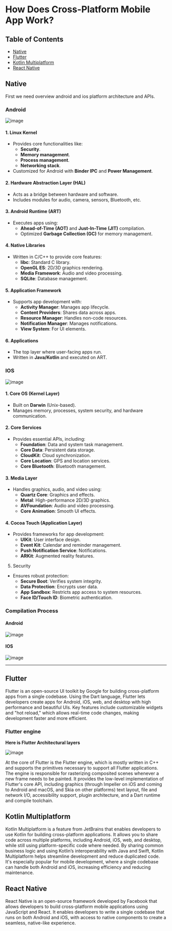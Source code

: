 # How Does Cross-Platform Mobile App Work?


## Table of Contents

- [Native](#Native)
- [Flutter](#Flutter)
- [Kotlin Multiplatform](#Kotlin-Multiplatform)
- [React Native](#React-Native)

## Native
First we need overview android and ios platform architecture and APIs. 

### Android

![image](https://github.com/user-attachments/assets/fedd1aad-b6a7-4b96-b40d-3d4fcf837910)

  #### 1. Linux Kernel
  - Provides core functionalities like:
    - **Security**.
    - **Memory management**.
    - **Process management**.
    - **Networking stack**.
  - Customized for Android with **Binder IPC** and **Power Management**.
  
  #### 2. Hardware Abstraction Layer (HAL)
  - Acts as a bridge between hardware and software.
  - Includes modules for audio, camera, sensors, Bluetooth, etc.
  
  #### 3. Android Runtime (ART)
  - Executes apps using:
    - **Ahead-of-Time (AOT)** and **Just-In-Time (JIT)** compilation.
    - Optimized **Garbage Collection (GC)** for memory management.
  
  #### 4. Native Libraries
  - Written in C/C++ to provide core features:
    - **libc**: Standard C library.
    - **OpenGL ES**: 2D/3D graphics rendering.
    - **Media Framework**: Audio and video processing.
    - **SQLite**: Database management.
  
  #### 5. Application Framework
  - Supports app development with:
    - **Activity Manager**: Manages app lifecycle.
    - **Content Providers**: Shares data across apps.
    - **Resource Manager**: Handles non-code resources.
    - **Notification Manager**: Manages notifications.
    - **View System**: For UI elements.
  
  #### 6. Applications
  - The top layer where user-facing apps run.
  - Written in **Java/Kotlin** and executed on ART.


### IOS

![image](https://github.com/user-attachments/assets/dda75dc3-0445-4050-9cd0-2f2e814a4b27)

  #### 1. Core OS (Kernel Layer)
  - Built on **Darwin** (Unix-based).
  - Manages memory, processes, system security, and hardware communication.
  
  #### 2. Core Services
  - Provides essential APIs, including:
    - **Foundation**: Data and system task management.
    - **Core Data**: Persistent data storage.
    - **CloudKit**: Cloud synchronization.
    - **Core Location**: GPS and location services.
    - **Core Bluetooth**: Bluetooth management.
  
  #### 3. Media Layer
  - Handles graphics, audio, and video using:
    - **Quartz Core**: Graphics and effects.
    - **Metal**: High-performance 2D/3D graphics.
    - **AVFoundation**: Audio and video processing.
    - **Core Animation**: Smooth UI effects.
  
  #### 4. Cocoa Touch (Application Layer)
  - Provides frameworks for app development:
    - **UIKit**: User interface design.
    - **Event Kit**: Calendar and reminder management.
    - **Push Notification Service**: Notifications.
    - **ARKit**: Augmented reality features.
  
  5. Security
  - Ensures robust protection:
    - **Secure Boot**: Verifies system integrity.
    - **Data Protection**: Encrypts user data.
    - **App Sandbox**: Restricts app access to system resources.
    - **Face ID/Touch ID**: Biometric authentication.

### Compilation Process
#### Android

![image](https://github.com/user-attachments/assets/e4da5291-74c9-4e4e-b09c-300e0dea344f)

#### IOS

![image](https://github.com/user-attachments/assets/0d4490fd-ca4d-44aa-9266-a87bfd1f62f0)

---


## Flutter

Flutter is an open-source UI toolkit by Google for building cross-platform apps from a single codebase. Using the Dart language, Flutter lets developers create apps for Android, iOS, web, and desktop with high performance and beautiful UIs. Key features include customizable widgets and "hot reload," which allows real-time code changes, making development faster and more efficient.

### Flutter engine

**Here is Flutter Architectural layers**

![image](https://github.com/user-attachments/assets/07dbd1c1-81b2-4870-806f-b742a6bb1478)

At the core of Flutter is the Flutter engine, which is mostly written in C++ and supports the primitives necessary to support all Flutter applications. The engine is responsible for rasterizing composited scenes whenever a new frame needs to be painted. It provides the low-level implementation of Flutter's core API, including graphics (through Impeller on iOS and coming to Android and macOS, and Skia on other platforms) text layout, file and network I/O, accessibility support, plugin architecture, and a Dart runtime and compile toolchain.

## Kotlin Multiplatform

Kotlin Multiplatform is a feature from JetBrains that enables developers to use Kotlin for building cross-platform applications. It allows you to share code across multiple platforms, including Android, iOS, web, and desktop, while still using platform-specific code where needed. By sharing common business logic and using Kotlin’s interoperability with Java and Swift, Kotlin Multiplatform helps streamline development and reduce duplicated code. It's especially popular for mobile development, where a single codebase can handle both Android and iOS, increasing efficiency and reducing maintenance.

## React Native

React Native is an open-source framework developed by Facebook that allows developers to build cross-platform mobile applications using JavaScript and React. It enables developers to write a single codebase that runs on both Android and iOS, with access to native components to create a seamless, native-like experience.
